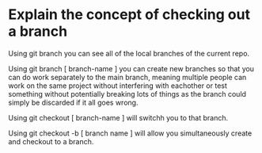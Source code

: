 # Explain the concept of checking out a branch

Using git branch you can see all of the local branches of the current repo.

Using git branch [ branch-name ] you can create new branches so that you can do work separately to the main branch, meaning multiple people can work on the same project without interfering with eachother or test something without potentially breaking lots of things as the branch could simply be discarded if it all goes wrong.

Using git checkout [ branch-name ] will switchh you to that branch.

Using git checkout -b [ branch name ] will allow you simultaneously create and checkout to a branch.


